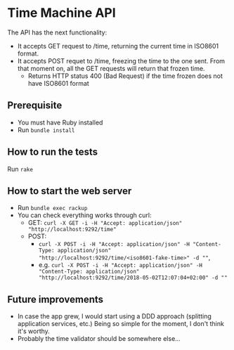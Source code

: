 # Time Machine API
The API has the next functionality:
* It accepts GET request to /time, returning the current time in ISO8601 format.
* It accepts POST requet to /time, freezing the time to the one sent. From that moment on, all the GET requests will return that frozen time.
    * Returns HTTP status 400 (Bad Request) if the time frozen does not have ISO8601 format

## Prerequisite
* You must have Ruby installed
* Run `bundle install`

## How to run the tests
Run `rake`


## How to start the web server
* Run `bundle exec rackup`
* You can check everything works through curl:
    * GET: `curl -X GET -i -H "Accept: application/json" "http://localhost:9292/time"`
    * POST:
        * `curl -X POST -i -H "Accept: application/json" -H "Content-Type: application/json" "http://localhost:9292/time/<iso8601-fake-time>" -d ""`,
        * e.g. `curl -X POST -i -H "Accept: application/json" -H "Content-Type: application/json" "http://localhost:9292/time/2018-05-02T12:07:04+02:00" -d ""`



## Future improvements
* In case the app grew, I would start using a DDD approach (splitting application services, etc.) Being so simple for the moment, I don't think it's worthy.
* Probably the time validator should be somewhere else...
